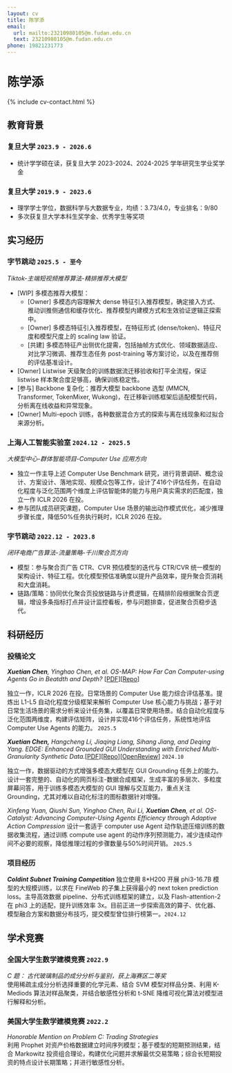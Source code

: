 ```yaml
---
layout: cv
title: 陈学添
email:
  url: mailto:23210980105@m.fudan.edu.cn
  text: 23210980105@m.fudan.edu.cn
phone: 19821231773
---
```


# **陈学添**

<!--
include contact information from the front matter
Supported arguments:
    - homepage: url, text
    - phone
    - email
-->

{% include cv-contact.html %}

## 教育背景

### **复旦大学** `2023.9 - 2026.6`

- 统计学学硕在读，获复旦大学 2023-2024、2024-2025 学年研究生学业奖学金

### **复旦大学** `2019.9 - 2023.6`

- 理学学士学位，数据科学与大数据专业，均绩：3.73/4.0，专业排名：9/80
- 多次获复旦大学本科生奖学金、优秀学生等奖项

## 实习经历

### **字节跳动** `2025.5 - 至今`
_Tiktok-主端短视频推荐算法-精排推荐大模型_
- \[WIP\] 多模态推荐大模型：
  - \[Owner\] 多模态内容理解大 dense 特征引入推荐模型，确定接入方式、推动训推侧通信和缓存优化、推荐模型内建模方式和生效验证逻辑正探索中。
  - \[Owner\] 多模态特征引入推荐模型，在特征形式 (dense/token)、特征尺度和模型尺度上的 scaling law 验证。
  - \[共建\] 多模态特征产出侧优化提需，包括抽帧方式优化、领域数据适应、对比学习微调、推荐生态任务 post-training 等方案讨论，以及在推荐侧的评估基准设计。
- \[Owner\] Listwise 天级聚合的训练数据流迁移验收和打平全流程，保证 listwise 样本聚合度足够高，确保训练稳定性。
- \[参与\] Backbone 复杂化：推荐大模型 backbone 选型 (MMCN, Transformer, TokenMixer, Wukong)，在迁移新训练框架后适配模型代码，分析离在线收益和异常现象。
- \[Owner\] Multi-epoch 训练，各种数据混合方式的探索与离在线现象和过拟合来源分析。

### **上海人工智能实验室** `2024.12 - 2025.5`

_大模型中心-群体智能项目-Computer Use 应用方向_<br>
- 独立一作主导上述 Computer Use Benchmark 研究，进行背景调研、概念设计、方案设计、落地实现、规模众包等工作，设计了416个评估任务，在自动化程度与泛化范围两个维度上评估智能体的能力与用户真实需求的匹配度，独立一作 ICLR 2026 在投。
- 参与团队成员研究课题，Computer Use 场景的输出动作模式优化，减少推理步骤长度，降低50%任务执行耗时，ICLR 2026 在投。

### **字节跳动** `2022.12 - 2023.8 `

_闭环电商广告算法-流量策略-千川聚合页方向_<br>

- 模型：参与聚合页广告 CTR、CVR 预估模型的迭代与 CTR/CVR 统一模型的架构设计、特征工程。优化模型预估准确度以提升产品效率，提升聚合页消耗和大盘消耗。
- 链路/策略：协同优化聚合页投放链路与计费逻辑，在精排阶段根据聚合页逻辑，增设多条指标打点并设计监控看板，参与问题排查，促进聚合页稳步迭代。

## 科研经历

### **投稿论文**

_**Xuetian Chen**, Yinghao Chen, et al. OS-MAP: How Far Can Computer-using Agents Go in Beatdth and Depth?_ [[PDF](https://arxiv.org/abs/2507.19132)][[Repo](https://github.com/OS-Copilot/OS-Map)]

独立一作，ICLR 2026 在投。日常场景的 Computer Use 能力综合评估基准。提炼出 L1-L5 自动化程度分级框架来解析 Computer Use 核心能力与挑战；基于对日常生活场景的需求分析来设计任务集，以覆盖日常使用场景。结合自动化程度与泛化范围两维度，构建评估矩阵，设计并实现416个评估任务，系统性地评估 Computer Use Agents 的能力。 `2025.5`

**_Xuetian Chen,_** _Hangcheng Li, Jiaqing Liang, Sihang Jiang, and Deqing Yang. EDGE: Enhanced Grounded GUI Understanding with Enriched Multi-Granularity Synthetic Data._[[PDF](https://arxiv.org/pdf/2410.19461)][[Repo](https://github.com/chenxuetian/EDGE)][[OpenReview](https://openreview.net/forum?id=9P8Zut9qul&noteId=jL7OZ2qjwG)] `2024.10`

独立一作，数据驱动的方式增强多模态大模型在 GUI Grounding 任务上的能力。设计一套完整的、自动化的网页标注-数据合成框架，生成丰富的多层次、多粒度屏幕问答，用于训练多模态大模型的 GUI 理解与交互能力，重点关注 Grounding，尤其对难以自动化标注的图标数据针对增强。

_Xinfeng Yuan, Qiushi Sun, Yinghao Chen, Rui Li, **Xuetian Chen**, et al. OS-Catalyst: Advancing Computer-Using Agents Efficiency through Adaptive Action Compression_
设计一套适于 computer use Agent 动作轨迹压缩训练的数据收集流程，通过训练 compute use agent 的动作序列预测能力，减少连续动作间不必要的观察，降低推理过程的步骤数量与50%时间开销。 `2025.5`

### **项目经历**

**_Coldint Subnet Training Competition_** 独立使用 8\*H200 开展 phi3-16.7B 模型的大规模训练，以求在 FineWeb 的子集上获得最小的 next token prediction loss。主导高效数据 pipeline、分布式训练框架的建立，以及 Flash-attention-2 在 phi3 上的适配，提升训练效率 3x。目前正进一步探索高效的算子、优化器、模型融合方案和数据分布技巧，提交模型曾位排行榜第一。`2024.12`

## 学术竞赛

### **全国大学生数学建模竞赛** `2022.9 `

_C 题： 古代玻璃制品的成分分析与鉴别，获上海赛区二等奖_<br>
使用稀疏主成分分析选择重要的化学元素、结合 SVM 模型对样品分类、利用 K-Mediods 算法对样品聚类，并结合敏感性分析和 t-SNE 降维可视化算法对模型进行解释和分析。

### **美国大学生数学建模竞赛** `2022.2 `

_Honorable Mention on Problem C: Trading Strategies_<br>
利用 Prophet 对资产价格数据建立时间序列模型；基于模型的短期预测结果，结合 Markowitz 投资组合理论，构建优化问题并求解最优交易策略；综合长短期投资的特点设计长期策略；并进行敏感性分析。

<!-- ### Footer

Last updated: May 2013 -->
